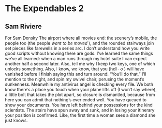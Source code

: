 # The Expendables 2
## Sam Riviere
For Sam Donsky
The airport where all movies end:
the scenery’s mobile, the people too
(the people _want to be moved_ ),
and the rounded stairways join set pieces
like farewells in a series arc. I don’t
understand how you write good scripts
without knowing there are gods. I’ve
learned the same things we’ve all learned:
when a man runs through my hotel suite
I can expect another half a second later.
Also, tell me why I keep two keys,
one of which unlocks something.
Also, I know, we know, that you (hell- _o_ )
will have vanished before I finish saying this
and turn around. “You’ll do that,” I’ll mention
to the night, and spin my swivel chair,
perusing the moment’s sunkenness. Meanwhile
my antivirus angel is checking every file.
We both know there’s a place you touch
when your plane lifts off (I won’t say where),
a little bolt that takes the plot apart,
so closure is dismantled, because from here
you can admit that nothing’s ever ended well.
You have queued to show your documents.
You have left behind your possessions
for the kind scientists. The stairs have spun
away and sunk, and in losing your itinerary
your position is confirmed. Like, the first time
a woman sees a diamond she just knows.